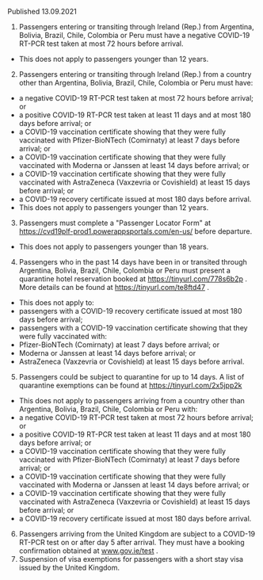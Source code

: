 Published 13.09.2021
1. Passengers entering or transiting through Ireland (Rep.) from Argentina, Bolivia, Brazil, Chile, Colombia or Peru must have a negative COVID-19 RT-PCR test taken at most 72 hours before arrival.
- This does not apply to passengers younger than 12 years.
2. Passengers entering or transiting through Ireland (Rep.) from a country other than Argentina, Bolivia, Brazil, Chile, Colombia or Peru must have:
- a negative COVID-19 RT-PCR test taken at most 72 hours before arrival; or
- a positive COVID-19 RT-PCR test taken at least 11 days and at most 180 days before arrival; or
- a COVID-19 vaccination certificate showing that they were fully vaccinated with Pfizer-BioNTech (Comirnaty) at least 7 days before arrival; or
- a COVID-19 vaccination certificate showing that they were fully vaccinated with Moderna or Janssen at least 14 days before arrival; or
- a COVID-19 vaccination certificate showing that they were fully vaccinated with AstraZeneca (Vaxzevria or Covishield) at least 15 days before arrival; or
- a COVID-19 recovery certificate issued at most 180 days before arrival.
- This does not apply to passengers younger than 12 years.
3. Passengers must complete a "Passenger Locator Form" at <a href="https://cvd19plf-prod1.powerappsportals.com/en-us/">https://cvd19plf-prod1.powerappsportals.com/en-us/</a> before departure.
- This does not apply to passengers younger than 18 years.
4. Passengers who in the past 14 days have been in or transited through Argentina, Bolivia, Brazil, Chile, Colombia or Peru must present a quarantine hotel reservation booked at <a href="https://tinyurl.com/778s6b2p">https://tinyurl.com/778s6b2p</a> . More details can be found at <a href="https://tinyurl.com/te8ftd47">https://tinyurl.com/te8ftd47</a> .
- This does not apply to:
- passengers with a COVID-19 recovery certificate issued at most 180 days before arrival;
- passengers with a COVID-19 vaccination certificate showing that they were fully vaccinated with:
- Pfizer-BioNTech (Comirnaty) at least 7 days before arrival; or
- Moderna or Janssen at least 14 days before arrival; or
- AstraZeneca (Vaxzevria or Covishield) at least 15 days before arrival.
5. Passengers could be subject to quarantine for up to 14 days. A list of quarantine exemptions can be found at <a href="https://tinyurl.com/2x5jpp2k">https://tinyurl.com/2x5jpp2k</a>
- This does not apply to passengers arriving from a country other than Argentina, Bolivia, Brazil, Chile, Colombia or Peru with:
- a negative COVID-19 RT-PCR test taken at most 72 hours before arrival; or
- a positive COVID-19 RT-PCR test taken at least 11 days and at most 180 days before arrival; or
- a COVID-19 vaccination certificate showing that they were fully vaccinated with Pfizer-BioNTech (Comirnaty) at least 7 days before arrival; or
- a COVID-19 vaccination certificate showing that they were fully vaccinated with Moderna or Janssen at least 14 days before arrival; or
- a COVID-19 vaccination certificate showing that they were fully vaccinated with AstraZeneca (Vaxzevria or Covishield) at least 15 days before arrival; or
- a COVID-19 recovery certificate issued at most 180 days before arrival.
6. Passengers arriving from the United Kingdom are subject to a COVID-19 RT-PCR test on or after day 5 after arrival. They must have a booking confirmation obtained at <a href="http://www.gov.ie/test">www.gov.ie/test</a> .
7. Suspension of visa exemptions for passengers with a short stay visa issued by the United Kingdom.